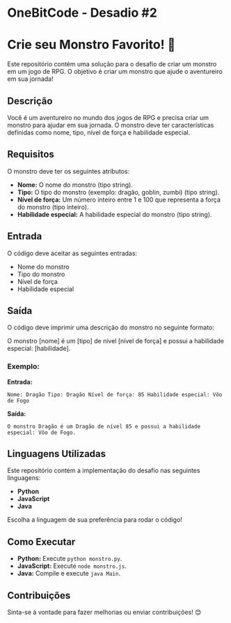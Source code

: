 # OneBitCode - Desadio #2
# Crie seu Monstro Favorito! 🐉

Este repositório contém uma solução para o desafio de criar um monstro em um jogo de RPG. O objetivo é criar um monstro que ajude o aventureiro em sua jornada!

## Descrição

Você é um aventureiro no mundo dos jogos de RPG e precisa criar um monstro para ajudar em sua jornada. O monstro deve ter características definidas como nome, tipo, nível de força e habilidade especial.

## Requisitos

O monstro deve ter os seguintes atributos:

- **Nome:** O nome do monstro (tipo string).
- **Tipo:** O tipo do monstro (exemplo: dragão, goblin, zumbi) (tipo string).
- **Nível de força:** Um número inteiro entre 1 e 100 que representa a força do monstro (tipo inteiro).
- **Habilidade especial:** A habilidade especial do monstro (tipo string).

## Entrada

O código deve aceitar as seguintes entradas:

- Nome do monstro
- Tipo do monstro
- Nível de força
- Habilidade especial

## Saída

O código deve imprimir uma descrição do monstro no seguinte formato:

O monstro [nome] é um [tipo] de nível [nível de força] e possui a habilidade especial: [habilidade].

### Exemplo:

**Entrada:**

```Nome: Dragão Tipo: Dragão Nível de força: 85 Habilidade especial: Vôo de Fogo```

**Saída:**

```O monstro Dragão é um Dragão de nível 85 e possui a habilidade especial: Vôo de Fogo.```

## Linguagens Utilizadas

Este repositório contém a implementação do desafio nas seguintes linguagens:

- **Python**
- **JavaScript**
- **Java**

Escolha a linguagem de sua preferência para rodar o código!

## Como Executar

- **Python:** Execute `python monstro.py`.
- **JavaScript:** Execute `node monstro.js`.
- **Java:** Compile e execute `java Main`.

## Contribuições

Sinta-se à vontade para fazer melhorias ou enviar contribuições! 😊

